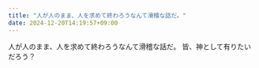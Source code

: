```yaml
---
title: "人が人のまま、人を求めて終わろうなんて滑稽な話だ。"
date: 2024-12-20T14:19:57+09:00
---
```

人が人のまま、人を求めて終わろうなんて滑稽な話だ。
皆、神として有りたいだろう？
